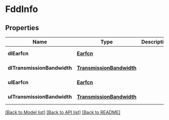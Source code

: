 # FddInfo
## Properties

Name | Type | Description | Notes
------------ | ------------- | ------------- | -------------
**dlEarfcn** | [**Earfcn**](Earfcn.md) |  | [default to null]
**dlTransmissionBandwidth** | [**TransmissionBandwidth**](TransmissionBandwidth.md) |  | [default to null]
**ulEarfcn** | [**Earfcn**](Earfcn.md) |  | [default to null]
**ulTransmissionBandwidth** | [**TransmissionBandwidth**](TransmissionBandwidth.md) |  | [default to null]

[[Back to Model list]](../README.md#documentation-for-models) [[Back to API list]](../README.md#documentation-for-api-endpoints) [[Back to README]](../README.md)

